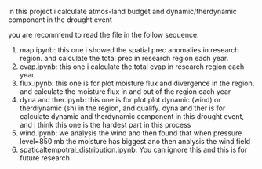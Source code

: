 in this project i calculate atmos-land budget and dynamic/therdynamic component in the drought event

you are recommend to read the file in the follow sequence:

1. map.ipynb: this one i showed the spatial prec anomalies in research region. and calculate the total prec in research region each year.
2. evap.ipynb: this one i calculate the total evap in research region each year.
3. flux.ipynb: this one is  for plot moisture flux and divergence in the region, and calculate the moisture flux in and out of the region each year
4. dyna and ther.ipynb: this one is for plot plot dynamic (wind) or therdiynamic (sh) in the region, and qualify.
dyna and ther is for calculate dynamic and therdynamic component in this drought event, and i think this one is the hardest part in this process 
5. wind.ipynb: we analysis the wind ano then found that when pressure level=850 mb the moisture has biggest ano then analysis the wind field 
6. spaticaltempotral_distribution.ipynb: You can ignore this and this is for future research